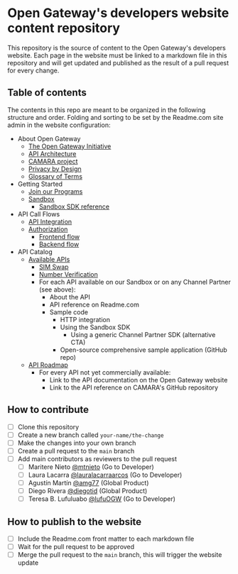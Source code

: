 # Open Gateway's developers website content repository

This repository is the source of content to the Open Gateway's developers website. Each page in the website must be linked to a markdown file in this repository and will get updated and published as the result of a pull request for every change.

## Table of contents
The contents in this repo are meant to be organized in the following structure and order. Folding and sorting to be set by the Readme.com site admin in the website configuration:

- About Open Gateway
	- [The Open Gateway Initiative](about/initiative.md)
	- [API Architecture](about/architecture.md)
	- [CAMARA project](about/camara.md)
	- [Privacy by Design](about/privacy.md)
	- [Glossary of Terms](about/glossary.md)
- Getting Started
	- [Join our Programs](gettingstarted/programs.md)
	- [Sandbox](gettingstarted/sandbox/sandbox.md)
		- [Sandbox SDK reference](gettingstarted/sandbox/sdkreference.md)
- API Call Flows
	- [API Integration](callflows/apiintegration.md)
	- [Authorization](callflows/authorization/authorization.md)
		- [Frontend flow](callflows/authorization/frontend.md)
		- [Backend flow](callflows/authorization/backend.md)
- API Catalog
	- [Available APIs](catalog/available.md)
		- [SIM Swap](catalog/simswap/simswap.md)
		- [Number Verification](catalog/numberverification/numberverification.md)
		- For each API available on our Sandbox or on any Channel Partner (see above):
			- About the API
			- API reference on Readme.com
			- Sample code
				- HTTP integration
				- Using the Sandbox SDK
					- Using a generic Channel Partner SDK (alternative CTA)
				- Open-source comprehensive sample application (GitHub repo)
	- [API Roadmap](catalog/roadmap.md)
		- For every API not yet commercially available:
			- Link to the API documentation on the Open Gateway website
			- Link to the API reference on CAMARA's GitHub repository

## How to contribute
- [ ] Clone this repository
- [ ] Create a new branch called `your-name/the-change`
- [ ] Make the changes into your own branch
- [ ] Create a pull request to the `main` branch
- [ ] Add main contributors as reviewers to the pull request
	- [ ] Maritere Nieto [@mtnieto](https://github.com/mtnieto) (Go to Developer)
	- [ ] Laura Lacarra [@lauralacarraarcos](https://github.com/lauralacarraarcos) (Go to Developer)
	- [ ] Agustín Martín [@amg77](https://github.com/amg77) (Global Product)
	- [ ] Diego Rivera [@diegotid](https://github.com/diegotid) (Global Product)
	- [ ] Teresa B. Lufuluabo [@lufuOGW](https://github.com/lufuOGW) (Go to Developer)

## How to publish to the website
- [ ] Include the Readme.com front matter to each markdown file
- [ ] Wait for the pull request to be approved
- [ ] Merge the pull request to the `main` branch, this will trigger the website update
